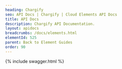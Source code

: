 ```yaml
---
heading: Chargify
seo: API Docs | Chargify | Cloud Elements API Docs
title: API Docs
description: Chargify API Documentation.
layout: apidocs
breadcrumbs: /docs/elements.html
elementId: 525
parent: Back to Element Guides
order: 90
---
```


{% include swagger.html %}
